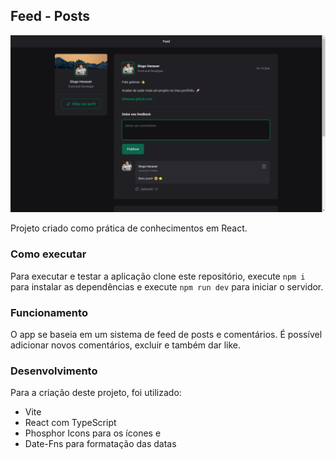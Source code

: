 ## Feed - Posts

![Clique para ver a imagem do projeto](https://raw.githubusercontent.com/dihnauer/feed-posts/main/src/assets/captura.png)

Projeto criado como prática de conhecimentos em React.

### Como executar

Para executar e testar a aplicação clone este repositório, execute ``npm i`` para instalar as dependências e execute ``npm run dev`` para iniciar o servidor.

### Funcionamento

O app se baseia em um sistema de feed de posts e comentários. É possível adicionar novos comentários, excluir e também dar like.

### Desenvolvimento

Para a criação deste projeto, foi utilizado:

- Vite
- React com TypeScript
- Phosphor Icons para os ícones e
- Date-Fns para formatação das datas